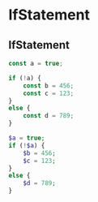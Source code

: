 IfStatement
======

## IfStatement

```ts
const a = true;

if (!a) {
    const b = 456;
    const c = 123;
}
else {
    const d = 789;
}
```

```php
$a = true;
if (!$a) {
    $b = 456;
    $c = 123;
}
else {
    $d = 789;
}
```